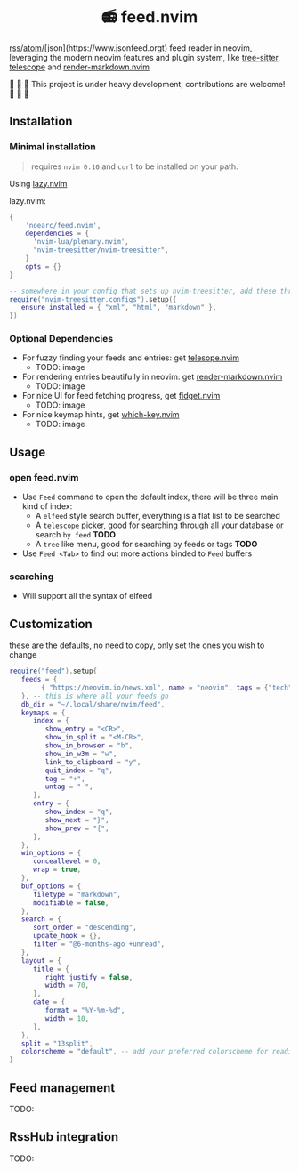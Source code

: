<h1 align="center"> 📻 feed.nvim </h1>

[rss](https://en.wikipedia.org/wiki/RSS)/[atom](https://en.wikipedia.org/wiki/Atom_(web_standard))/[json](https://www.jsonfeed.orgt) feed reader in neovim, leveraging the modern neovim features and plugin system, like [tree-sitter](https://github.com/nvim-treesitter/nvim-treesitter), [telescope](https://github.com/nvim-telescope/telescope.nvim) and [render-markdown.nvim](https://github.com/tadmccorkle/markdown.nvim)

🚧 🚧 🚧 
This project is under heavy development, contributions are welcome!
🚧 🚧 🚧 

## Installation

### Minimal installation

> requires `nvim 0.10` and `curl` to be installed on your path.

Using [lazy.nvim](https://github.com/folke/lazy.nvim)

lazy.nvim:
```lua
{
    'noearc/feed.nvim',
    dependencies = { 
      'nvim-lua/plenary.nvim',
      "nvim-treesitter/nvim-treesitter",
    }
    opts = {}
}
```
```lua
-- somewhere in your config that sets up nvim-treesitter, add these three filetypes to the ensure_installed list:
require("nvim-treesitter.configs").setup({
   ensure_installed = { "xml", "html", "markdown" },
})
```

### Optional Dependencies

- For fuzzy finding your feeds and entries: get [telesope.nvim](https://github.com/nvim-telescope/telescope.nvim)
   - TODO: image
- For rendering entries beautifully in neovim: get [render-markdown.nvim](https://github.com/MeanderingProgrammer/render-markdown.nvim)
   - TODO: image
- For nice UI for feed fetching progress, get [fidget.nvim](https://github.com/j-hui/fidget.nvim)
   - TODO: image
- For nice keymap hints, get [which-key.nvim](https://github.com/folke/which-key.nvim)
   - TODO: image

## Usage

### open feed.nvim
- Use `Feed` command to open the default index, there will be three main kind of index:
    - A `elfeed` style search buffer, everything is a flat list to be searched
    - A `telescope` picker, good for searching through all your database or search `by feed` **TODO**
    - A `tree` like menu, good for searching by feeds or tags **TODO**
- Use `Feed <Tab>` to find out more actions binded to `Feed` buffers

### searching
- Will support all the syntax of elfeed

## Customization

these are the defaults, no need to copy, only set the ones you wish to change
```lua
require("feed").setup{
   feeds = {
        { "https://neovim.io/news.xml", name = "neovim", tags = {"tech", "vim", "news"} -- a simple url pasted here is also fine
   }, -- this is where all your feeds go
   db_dir = "~/.local/share/nvim/feed",
   keymaps = {
      index = {
         show_entry = "<CR>",
         show_in_split = "<M-CR>",
         show_in_browser = "b",
         show_in_w3m = "w",
         link_to_clipboard = "y",
         quit_index = "q",
         tag = "+",
         untag = "-",
      },
      entry = {
         show_index = "q",
         show_next = "}",
         show_prev = "{",
      },
   },
   win_options = {
      conceallevel = 0,
      wrap = true,
   },
   buf_options = {
      filetype = "markdown",
      modifiable = false,
   },
   search = {
      sort_order = "descending",
      update_hook = {},
      filter = "@6-months-ago +unread",
   },
   layout = {
      title = {
         right_justify = false,
         width = 70,
      },
      date = {
         format = "%Y-%m-%d",
         width = 10,
      },
   },
   split = "13split",
   colorscheme = "default", -- add your preferred colorscheme for reading here
}
```
## Feed management

TODO:

## RssHub integration

TODO:
